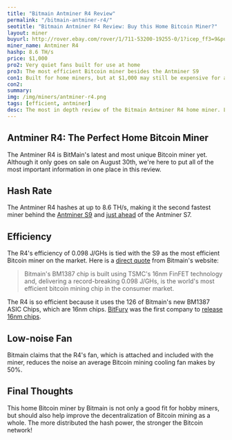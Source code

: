 ```yaml
---
title: "Bitmain Antminer R4 Review"
permalink: "/bitmain-antminer-r4/"
seotitle: "Bitmain Antminer R4 Review: Buy this Home Bitcoin Miner?"
layout: miner
buyurl: http://rover.ebay.com/rover/1/711-53200-19255-0/1?icep_ff3=9&pub=5574973039&toolid=10001&campid=5337953275&customid=&icep_uq=antminer+r4&icep_sellerId=&icep_ex_kw=&icep_sortBy=12&icep_catId=&icep_minPrice=&icep_maxPrice=&ipn=psmain&icep_vectorid=229466&kwid=902099&mtid=824&kw=lg
miner_name: Antminer R4
hashp: 8.6 TH/s
price: $1,000
pro2: Very quiet fans built for use at home
pro3: The most efficient Bitcoin miner besides the Antminer S9
con1: Built for home miners, but at $1,000 may still be expensive for average hobby miner
con2: 
summary: 
img: /img/miners/antminer-r4.png
tags: [efficient, antminer]
desc: The most in depth review of the Bitmain Antminer R4 home miner. Learn about its pros, cons, profitability, and more! 
---
```


## Antminer R4: The Perfect Home Bitcoin Miner

The Antminer R4 is BitMain's latest and most unique Bitcoin miner yet. Although it only goes on sale on August 30th, we're here to put all of the most important information in one place in this review. 

## Hash Rate

The Antminer R4 hashes at up to 8.6 TH/s, making it the second fastest miner behind the [Antminer S9](/bitmain-antminer-s9/) and [just ahead](/mining-hardware/) of the Antminer S7.

## Efficiency

The R4's efficiency of 0.098 J/GHs is tied with the S9 as the most efficient Bitcoin miner on the market. Here is a [direct quote](https://enshop.bitmain.com/adv/antminer-r4-silent-bitcoin-miner.html) from Bitmain's website: 

> Bitmain's BM1387 chip is built using TSMC's 16nm FinFET technology and, delivering a record-breaking 0.098 J/GHs, is the world's most efficient bitcoin mining chip in the consumer market.

The R4 is so efficient because it uses the 126 of Bitmain's new BM1387 ASIC Chips, which are 16nm chips. [BitFury](http://bitfury.com/products) was the first company to [release 16nm chips](https://www.cryptocoinsnews.com/bitfury-will-mass-produce-fastest-and-most-effective-16nm-asic-miner-chips/). 

## Low-noise Fan

Bitmain claims that the R4's fan, which is attached and included with the miner, reduces the noise an average Bitcoin mining cooling fan makes by 50%. 

## Final Thoughts

This home Bitcoin miner by Bitmain is not only a good fit for hobby miners, but should also help improve the decentralization of Bitcoin mining as a whole. The more distributed  the hash power, the stronger the Bitcoin network! 
